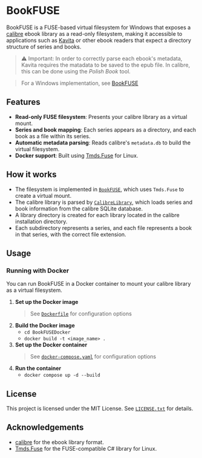 # BookFUSE

BookFUSE is a FUSE-based virtual filesystem for Windows that exposes a [calibre](https://calibre-ebook.com/) ebook library as a read-only filesystem, making it accessible to applications such as [Kavita](https://www.kavitareader.com/) or other ebook readers that expect a directory structure of series and books.

> ⚠ Important: In order to correctly parse each ebook's metadata, Kavita requires the matadata to be saved to the epub file. In calibre, this can be done using the _Polish Book_ tool.

> For a Windows implementation, see [BookFUSE](https://github.com/KobraKid/BookFUSE)

## Features

- **Read-only FUSE filesystem**: Presents your calibre library as a virtual mount.
- **Series and book mapping**: Each series appears as a directory, and each book as a file within its series.
- **Automatic metadata parsing**: Reads calibre's `metadata.db` to build the virtual filesystem.
- **Docker support**: Built using [Tmds.Fuse](https://github.com/tmds/Tmds.Fuse) for Linux.

## How it works

- The filesystem is implemented in [`BookFUSE`](BookFUSE.cs), which uses `Tmds.Fuse` to create a virtual mount.
- The calibre library is parsed by [`CalibreLibrary`](CalibreLibrary.cs), which loads series and book information from the calibre SQLite database.
- A library directory is created for each library located in the calibre installation directory.
- Each subdirectory represents a series, and each file represents a book in that series, with the correct file extension.

## Usage

### Running with Docker

You can run BookFUSE in a Docker container to mount your calibre library as a virtual filesystem.

1. **Set up the Docker image**
   > See [`Dockerfile`](Dockerfile) for configuration options
2. **Build the Docker image**
   - `cd BookFUSEDocker`
   - `docker build -t <image_name> .`
3. **Set up the Docker container**
   > See [`docker-compose.yaml`](docker-compose.yaml) for configuration options
4. **Run the container**
   - `docker compose up -d --build`

## License

This project is licensed under the MIT License. See [`LICENSE.txt`](LICENSE.txt) for details.

## Acknowledgements

- [calibre](https://calibre-ebook.com/) for the ebook library format.
- [Tmds.Fuse](https://github.com/tmds/Tmds.Fuse) for the FUSE-compatible C# library for Linux.
